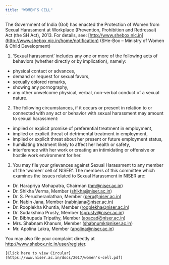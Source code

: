 ```yaml
---
title: "WOMEN’S CELL"
---
```

The Government of India (GoI) has enacted the Protection of Women from Sexual Harassment at Workplace (Prevention, Prohibition and Redressal) Act (the SH Act), 2013. For details, see: [http://www.shebox.nic.in](http://www.shebox.nic.in/home/notification) (SHe-Box – Ministry of Women & Child Development)

1) ‘Sexual harassment’ includes any one or more of the following acts of behaviors (whether directly or by implication), namely:



*   physical contact or advances,
*   demand or request for sexual favors,
*   sexually colored remarks,
*   showing any pornography,
*   any other unwelcome physical, verbal, non-verbal conduct of a sexual nature.

2) The following circumstances, if it occurs or present in relation to or connected with any act or behavior with sexual harassment may amount to sexual harassment:



*   implied or explicit promise of preferential treatment in employment,
*   implied or explicit threat of detrimental treatment in employment,
*   implied or explicit threat about her present or future employment status,
*   humiliating treatment likely to affect her health or safety,
*   interference with her work or creating an intimidating or offensive or hostile work environment for her.

3) You may file your grievances against Sexual Harassment to any member of the ‘women’ cell of NISER’. The members of this committee which examines the issues related to Sexual Harassment in NISER are:



*   Dr. Harapriya Mohapatra, Chairman (hm@niser.ac.in)
*   Dr. Shikha Verma, Member (shikha@niser.ac.in)
*   Dr. S. Perucheranlathan, Member (peru@niser.ac.in)
*   Dr. Nabin Jana, Member (nabinjana@niser.ac.in)
*   Dr. Rooplekha Khuntia, Member (rooplekha@niser.ac.in)
*   Dr. Sudakshina Prusty, Member (sprusty@niser.ac.in)
*   Dr. Bibhupada Tripathy, Member (aoacad@niser.ac.in)
*   Mrs. Shabnam Khanum, Member (shabnumk@niser.ac.in)
*   Mr. Apolina Lakra, Member ([apolina@niser.ac.in](mailto:apolina@niser.ac.in))

You may also file your complaint directly at http://www.shebox.nic.in/user/register.


    [Click here to view Circular](https://www.niser.ac.in/docs/2017/women's-cell.pdf)